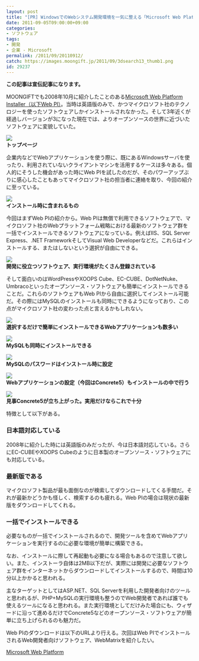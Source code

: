 ```yaml
---
layout: post
title: "[PR] WindowsでのWebシステム開発環境を一気に整える「Microsoft Web Platform Installer」"
date: 2011-09-05T09:00:00+09:00
categories:
- ソフトウェア
tags: 
- 開発
- 企業 - Microsoft
permalink: /2011/09/20110912/
catch: https://images.moongift.jp/2011/09/3dsearch13_thumb1.png
id: 29237
---
```

 **この記事は宣伝記事になります。**

  

  

MOONGIFTでも2008年10月に紹介したことのある[Microsoft Web Platform Installer（以下Web PI）](http://www.moongift.jp/2008/10/microsoft_web_platform_installer/)。当時は英語版のみで、かつマイクロソフト社のテクノロジーを使ったソフトウェアしかインストールされなかった。そして3年近くが経過しバージョンが3になった現在では、よりオープンソースの世界に近づいたソフトウェアに変貌していた。

  

[![](https://images.moongift.jp/2011/09/3dsearch8_thumb1.png)](https://images.moongift.jp/2011/09/3dsearch81.png)  
**トップページ**

  
<!--more-->  

企業内などでWebアプリケーションを使う際に、既にあるWindowsサーバを使ったり、利用されていないクライアントマシンを活用するケースは多々ある。個人的にそうした機会があった時にWeb PIを試したのだが、そのパワーアップぶりに感心したこともあってマイクロソフト社の担当者に連絡を取り、今回の紹介に至っている。

  

[![](https://images.moongift.jp/2011/09/3dsearch9_thumb1.png)](https://images.moongift.jp/2011/09/3dsearch91.png)  
**インストール時に含まれるもの**

  

今回はまずWeb PIの紹介から。Web PIは無償で利用できるソフトウェアで、マイクロソフト社のWebプラットフォーム戦略における最新のソフトウェア群を一括でインストールできるソフトウェアになっている。例えばIIS、SQL Server Express、.NET FrameworkそしてVisual Web Developerなどだ。これらはインストールする、またはしないという選択が自由にできる。

  

![](https://images.moongift.jp/2011/09/3dsearch61.png)  
**開発に役立つソフトウェア、実行環境がたくさん登録されている**

  

そして面白いのはWordPressやXOOPS Cube、EC-CUBE、DotNetNuke、Umbracoといったオープンソース・ソフトウェアも簡単にインストールできることだ。これらのソフトウェアもWeb PIから自由に選択してインストール可能だ。その際にはMySQLのインストールも同時にできるようになっており、この点がマイクロソフト社の変わった点と言えるかもしれない。

  

![](https://images.moongift.jp/2011/09/3dsearch71.png)  
**選択するだけで簡単にインストールできるWebアプリケーションも数多い**

  

[![](https://images.moongift.jp/2011/09/3dsearch13_thumb1.png)](https://images.moongift.jp/2011/09/3dsearch131.png)  
**MySQLも同時にインストールできる**

  

[![](https://images.moongift.jp/2011/09/3dsearch14_thumb1.png)](https://images.moongift.jp/2011/09/3dsearch141.png)  
**MySQLのパスワードはインストール時に設定**

  

[![](https://images.moongift.jp/2011/09/3dsearch2_thumb1.png)](https://images.moongift.jp/2011/09/3dsearch21.png)  
**Webアプリケーションの設定（今回はConcrete5）もインストールの中で行う**

  

[![](https://images.moongift.jp/2011/09/3dsearch4_thumb1.png)](https://images.moongift.jp/2011/09/3dsearch41.png)  
**見事Concrete5が立ち上がった。実用だけならこれで十分**

  

特徴として以下がある。

  

### 日本語対応している
  

2008年に紹介した時には英語版のみだったが、今は日本語対応している。さらにEC-CUBEやXOOPS Cubeのように日本製のオープンソース・ソフトウェアにも対応している。

  

### 最新版である
  

マイクロソフト製品が最も面倒なのが検索してダウンロードしてくる手間だ。それが最新かどうかも怪しく、検索するのも疲れる。Web PIの場合は現状の最新版をダウンロードしてくれる。

  

### 一括でインストールできる
  

必要なものが一括でインストールされるので、開発ツールを含めてWebアプリケーションを実行するのに必要な環境が簡単に構築できる。

  

なお、インストールに際して再起動も必要になる場合もあるので注意して欲しい。また、インストーラ自体は2MB以下だが、実際には開発に必要なソフトウェア群をインターネットからダウンロードしてインストールするので、時間は10分以上かかると思われる。

  

主なターゲットとしてはASP.NET、SQL Serverを利用した開発者向けのツールと思われるが、PHP+MySQLの実行環境も整うのでWeb開発者であれば誰でも使えるツールになると思われる。また実行環境としてだけみた場合にも、ウィザードに沿って進めるだけでConcrete5などのオープンソース・ソフトウェアが簡単に立ち上げられるのも魅力だ。

  

Web PIのダウンロードは以下のURLより行える。次回はWeb PIでインストールされるWeb開発者向けソフトウェア、WebMatrixを紹介したい。

  

  

[Microsoft Web Platform](http://www.microsoft.com/japan/web/webmatrix/?WT.mc_id=aff-c-jp-dca-webmatrix-moongift1)

